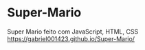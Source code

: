 # Super-Mario
Super Mario feito com JavaScript, HTML, CSS
https://gabriel001423.github.io/Super-Mario/
